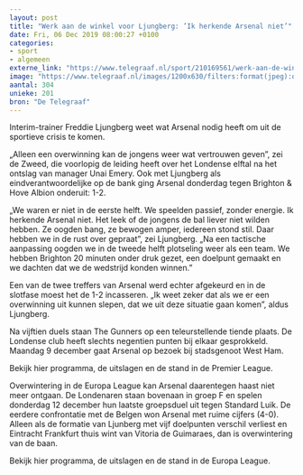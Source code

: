 ```yaml
---
layout: post
title: "Werk aan de winkel voor Ljungberg: ’Ik herkende Arsenal niet’"
date: Fri, 06 Dec 2019 08:00:27 +0100
categories: 
- sport 
- algemeen 
externe_link: "https://www.telegraaf.nl/sport/210169561/werk-aan-de-winkel-voor-ljungberg-ik-herkende-arsenal-niet"
image: "https://www.telegraaf.nl/images/1200x630/filters:format(jpeg):quality(80)/cdn-kiosk-api.telegraaf.nl/c672a130-17f6-11ea-b934-02d1dbdc35d1.jpg"
aantal: 304
unieke: 201
bron: "De Telegraaf"
---
```


<p class="intro">Interim-trainer Freddie Ljungberg weet wat Arsenal nodig heeft om uit de sportieve crisis te komen.</p> <p>„Alleen een overwinning kan de jongens weer wat vertrouwen geven”, zei de Zweed, die voorlopig de leiding heeft over het Londense elftal na het ontslag van manager Unai Emery. Ook met Ljungberg als eindverantwoordelijke op de bank ging Arsenal donderdag tegen Brighton &amp; Hove Albion onderuit: 1-2.</p><p>„We waren er niet in de eerste helft. We speelden passief, zonder energie. Ik herkende Arsenal niet. Het leek of de jongens de bal liever niet wilden hebben. Ze oogden bang, ze bewogen amper, iedereen stond stil. Daar hebben we in de rust over gepraat”, zei Ljungberg. „Na een tactische aanpassing oogden we in de tweede helft plotseling weer als een team. We hebben Brighton 20 minuten onder druk gezet, een doelpunt gemaakt en we dachten dat we de wedstrijd konden winnen.”</p><p>Een van de twee treffers van Arsenal werd echter afgekeurd en in de slotfase moest het de 1-2 incasseren. „Ik weet zeker dat als we er een overwinning uit kunnen slepen, dat we uit deze situatie gaan komen”, aldus Ljungberg.</p><p>Na vijftien duels staan The Gunners op een teleurstellende tiende plaats. De Londense club heeft slechts negentien punten bij elkaar gesprokkeld. Maandag 9 december gaat Arsenal op bezoek bij stadsgenoot West Ham.</p><p>Bekijk hier programma, de uitslagen en de stand in de Premier League.</p><p>Overwintering in de Europa League kan Arsenal daarentegen haast niet meer ontgaan. De Londenaren staan bovenaan in groep F en spelen donderdag 12 december hun laatste groepsduel uit tegen Standard Luik. De eerdere confrontatie met de Belgen won Arsenal met ruime cijfers (4-0). Alleen als de formatie van Ljunberg met vijf doelpunten verschil verliest en Eintracht Frankfurt thuis wint van Vitoria de Guimaraes, dan is overwintering van de baan.</p><p>Bekijk hier programma, de uitslagen en de stand in de Europa League.</p>
